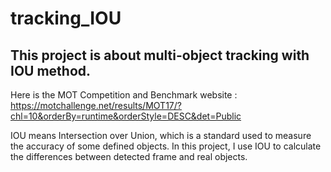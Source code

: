 # tracking_IOU
## This project is about multi-object tracking with IOU method.
Here is the MOT Competition and Benchmark website : 
https://motchallenge.net/results/MOT17/?chl=10&orderBy=runtime&orderStyle=DESC&det=Public  

IOU means Intersection over Union, which is a standard used to measure the accuracy of some defined objects. 
In this project, I use IOU to calculate the differences between detected frame and real objects.
